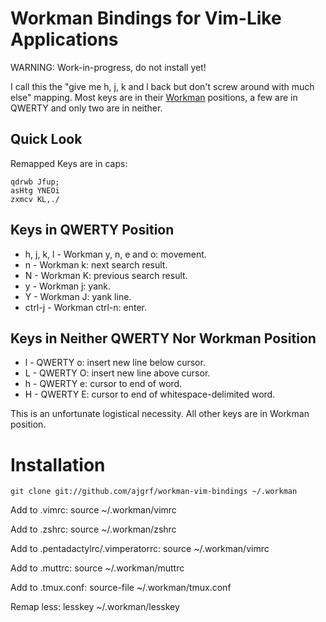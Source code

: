 # Workman Bindings for Vim-Like Applications

WARNING: Work-in-progress, do not install yet!

I call this the "give me h, j, k and l back but don't screw around with much
else" mapping.  Most keys are in their [Workman](https://workmanlayout.org/)
positions, a few are in QWERTY and only two are in neither.

## Quick Look

Remapped Keys are in caps:

    qdrwb Jfup;
    asHtg YNEOi
    zxmcv KL,./

## Keys in QWERTY Position

 * h, j, k, l - Workman y, n, e and o: movement.
 * n - Workman k: next search result.
 * N - Workman K: previous search result.
 * y - Workman j: yank.
 * Y - Workman J: yank line.
 * ctrl-j - Workman ctrl-n: enter.

## Keys in Neither QWERTY Nor Workman Position

 * l - QWERTY o: insert new line below cursor.
 * L - QWERTY O: insert new line above cursor.
 * h - QWERTY e: cursor to end of word.
 * H - QWERTY E: cursor to end of whitespace-delimited word.

This is an unfortunate logistical necessity. All other keys are in Workman
position.

# Installation

    git clone git://github.com/ajgrf/workman-vim-bindings ~/.workman

Add to .vimrc:
    source ~/.workman/vimrc

Add to .zshrc:
    source ~/.workman/zshrc

Add to .pentadactylrc/.vimperatorrc:
    source ~/.workman/vimrc

Add to .muttrc:
    source ~/.workman/muttrc

Add to .tmux.conf:
    source-file ~/.workman/tmux.conf

Remap less:
    lesskey ~/.workman/lesskey
